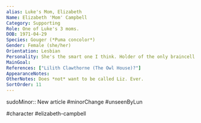```yaml
---
alias: Luke's Mom, Elizabeth
Name: Elizabeth 'Mom' Campbell
Category: Supporting
Role: One of Luke's 3 moms.
DOB: 1971-04-29
Species: Gouger (*Puma concolor*)
Gender: Female (she/her)
Orientation: Lesbian
Personality: She's the smart one I think. Holder of the only braincell in the entire Campbell family.
MainGoal:
References: ["Lilith Clawthorne (The Owl House)?"]
AppearanceNotes:
OtherNotes: Does *not* want to be called Liz. Ever.
SortOrder: 11
---
```


sudoMinor:: New article
#minorChange #unseenByLun 

#character #elizabeth-campbell